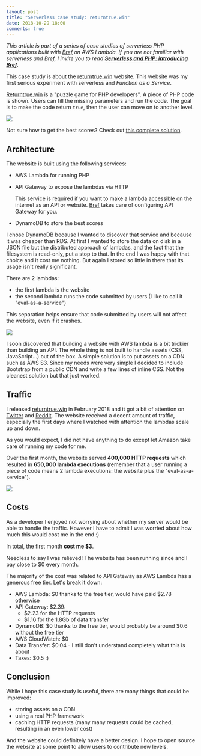 ```yaml
---
layout: post
title: "Serverless case study: returntrue.win"
date: 2018-10-29 18:00
comments: true
---
```


*This article is part of a series of case studies of serverless PHP applications built with [Bref](https://github.com/mnapoli/bref) on AWS Lambda. If you are not familiar with serverless and Bref, I invite you to read [**Serverless and PHP: introducing Bref**](/serverless-php/).*

This case study is about the [returntrue.win](https://returntrue.win/) website. This website was my first serious experiment with serverless and *Function as a Service*.

<!--more-->

[Returntrue.win](https://returntrue.win/) is a "puzzle game for PHP developers". A piece of PHP code is shown. Users can fill the missing parameters and run the code. The goal is to make the code return `true`, then the user can move on to another level.

[![](/images/posts/returntrue-screenshot.png)](https://returntrue.win/)

Not sure how to get the best scores? Check out [this complete solution](https://www.rpkamp.com/2018/02/15/all-answers-to-returntrue.win-with-explanations/).

## Architecture

The website is built using the following services:

- AWS Lambda for running PHP
- API Gateway to expose the lambdas via HTTP

  This service is required if you want to make a lambda accessible on the internet as an API or website. [Bref](https://github.com/mnapoli/bref) takes care of configuring API Gateway for you.
- DynamoDB to store the best scores

I chose DynamoDB because I wanted to discover that service and because it was cheaper than RDS. At first I wanted to store the data on disk in a JSON file but the distributed approach of lambdas, and the fact that the filesystem is read-only, put a stop to that. In the end I was happy with that choice and it cost me nothing. But again I stored so little in there that its usage isn't really significant.

There are 2 lambdas:

- the first lambda is the website
- the second lambda runs the code submitted by users (I like to call it "eval-as-a-service")

This separation helps ensure that code submitted by users will not affect the website, even if it crashes.

![](/images/posts/returntrue-flow.png)

I soon discovered that building a website with AWS lambda is a bit trickier than building an API. The whole thing is not built to handle assets (CSS, JavaScript…) out of the box. A simple solution is to put assets on a CDN such as AWS S3. Since my needs were very simple I decided to include Bootstrap from a public CDN and write a few lines of inline CSS. Not the cleanest solution but that just worked.

## Traffic

I released [returntrue.win](https://returntrue.win/) in February 2018 and it got a bit of attention on [Twitter](https://twitter.com/matthieunapoli/status/959918744213573635) and [Reddit](https://www.reddit.com/r/PHP/comments/7x92e6/return_true_to_win/). The website received a decent amount of traffic, especially the first days where I watched with attention the lambdas scale up and down.

As you would expect, I did not have anything to do except let Amazon take care of running my code for me.

Over the first month, the website served **400,000 HTTP requests** which resulted in **650,000 lambda executions** (remember that a user running a piece of code means 2 lambda executions: the website plus the "eval-as-a-service").

![](/images/posts/returntrue-stats.png)

## Costs

As a developer I enjoyed not worrying about whether my server would be able to handle the traffic. However I have to admit I was worried about how much this would cost me in the end :)

In total, the first month **cost me $3**.

Needless to say I was relieved! The website has been running since and I pay close to $0 every month.

The majority of the cost was related to API Gateway as AWS Lambda has a generous free tier. Let's break it down:

- AWS Lambda: $0 thanks to the free tier, would have paid $2.78 otherwise
- API Gateway: $2.39:
    - $2.23 for the HTTP requests
    - $1.16 for the 1.8Gb of data transfer
- DynamoDB: $0 thanks to the free tier, would probably be around $0.6 without the free tier
- AWS CloudWatch: $0
- Data Transfer: $0.04 - I still don't understand completely what this is about
- Taxes: $0.5 :)

## Conclusion

While I hope this case study is useful, there are many things that could be improved:

- storing assets on a CDN
- using a real PHP framework
- caching HTTP requests (many many requests could be cached, resulting in an even lower cost)

And the website could definitely have a better design. I hope to open source the website at some point to allow users to contribute new levels.

